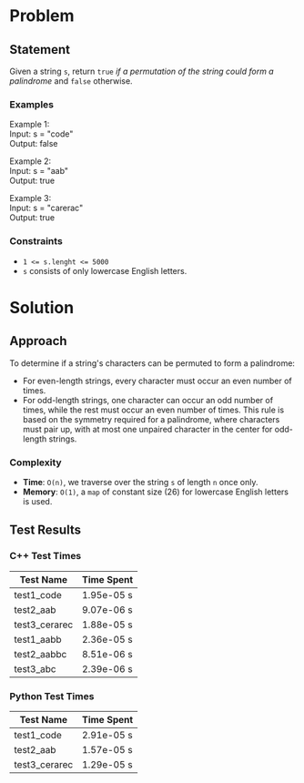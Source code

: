 # Problem

## Statement
Given a string `s`, return `true` _if a permutation of the string could form a palindrome_ and `false` otherwise.

### Examples
Example 1: \
Input: s = "code" \
Output: false

Example 2: \
Input: s = "aab" \
Output: true

Example 3: \
Input: s = "carerac" \
Output: true

### Constraints
- `1 <= s.lenght <= 5000`
- `s` consists of only lowercase English letters.

# Solution

## Approach
To determine if a string's characters can be permuted to form a palindrome:
- For even-length strings, every character must occur an even number of times.
- For odd-length strings, one character can occur an odd number of times, while the rest must occur an even number of times.
This rule is based on the symmetry required for a palindrome, where characters must pair up, with at most one unpaired character in the center for odd-length strings.

### Complexity
- __Time__: `O(n)`, we traverse over the string `s` of length `n` once only.
- __Memory__: `O(1)`, a `map` of constant size (26) for lowercase English letters is used.

## Test Results

### C++ Test Times
| Test Name | Time Spent |
| --- | --- |
| test1_code | 1.95e-05 s |
| test2_aab | 9.07e-06 s |
| test3_cerarec | 1.88e-05 s |
| test1_aabb | 2.36e-05 s |
| test2_aabbc | 8.51e-06 s |
| test3_abc | 2.39e-06 s |

### Python Test Times
| Test Name | Time Spent |
| --- | --- |
| test1_code | 2.91e-05 s |
| test2_aab | 1.57e-05 s |
| test3_cerarec | 1.29e-05 s |

